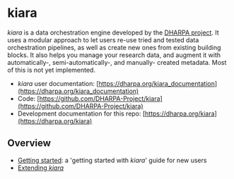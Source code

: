 # kiara

*kiara* is a data orchestration engine developed by the [DHARPA project](https://dharpa.org). It uses a modular approach
to let users re-use tried and tested data orchestration pipelines, as well as create new ones from existing building
blocks. It also helps you manage your research data, and augment it with automatically-, semi-automatically-, and manually-
created metadata. Most of this is not yet implemented.

 - *kiara* user documentation: [https://dharpa.org/kiara_documentation](https://dharpa.org/kiara_documentation)
 - Code: [https://github.com/DHARPA-Project/kiara](https://github.com/DHARPA-Project/kiara)
 - Development documentation for this repo: [https://dharpa.org/kiara](https://dharpa.org/kiara)

## Overview

 - [Getting started](/usage/getting_started): a 'getting started with *kiara*' guide for new users
 - [Extending *kiara*](/extending_kiara)
